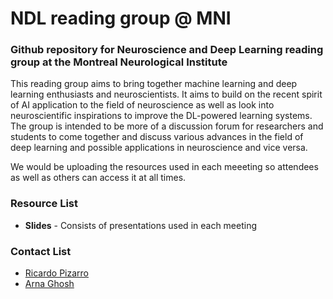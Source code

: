 # NDL reading group @ MNI
### Github repository for Neuroscience and Deep Learning reading group at the Montreal Neurological Institute

This reading group aims to bring together machine learning and deep learning enthusiasts and neuroscientists. It aims to build on the recent spirit of AI application to the field of neuroscience as well as look into neuroscientific inspirations to improve the DL-powered learning systems. The group is intended to be more of a discussion forum for researchers and students to come together and discuss various advances in the field of deep learning and possible applications in neuroscience and vice versa.

We would be uploading the resources used in each meeeting so attendees as well as others can access it at all times. 

### Resource List
* **Slides** - Consists of presentations used in each meeting

### Contact List
* [Ricardo Pizarro](mailto:ricardo.pizarro@mcgill.ca)
* [Arna Ghosh](mailto:arna.ghosh@mail.mcgill.ca)
